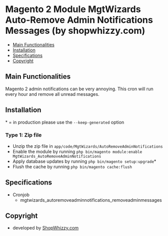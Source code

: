 # Magento 2 Module MgtWizards Auto-Remove Admin Notifications Messages (by shopwhizzy.com)

 - [Main Functionalities](#markdown-header-main-functionalities)
 - [Installation](#markdown-header-installation)
 - [Specifications](#markdown-header-specifications)
 - [Copyright](#markdown-header-copyright)

## Main Functionalities
Magento 2 admin notifications can be very annoying. This cron will run every hour and remove all unread messages.

## Installation
\* = in production please use the `--keep-generated` option

### Type 1: Zip file

 - Unzip the zip file in `app/code/MgtWizards/AutoRemoveAdminNotifications`
 - Enable the module by running `php bin/magento module:enable MgtWizards_AutoRemoveAdminNotifications`
 - Apply database updates by running `php bin/magento setup:upgrade`\*
 - Flush the cache by running `php bin/magento cache:flush`

## Specifications

 - Cronjob
	- mgtwizards_autoremoveadminnotifications_removeadminmessages

## Copyright

 - developed by [ShopWhizzy.com](https://shopwhizzy.com/)

